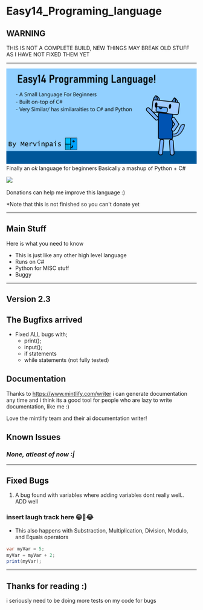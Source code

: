 # Easy14_Programing_language

## WARNING

THIS IS NOT A COMPLETE BUILD, NEW THINGS MAY BREAK OLD STUFF AS I HAVE NOT FIXED THEM YET

___

![Easy14 Repository Thumbnail](Images/repo%20github%20thumnail.png)
Finally an *ok* language for beginners
Basically a mashup of Python + C#

<img width="75" src="https://www.svgrepo.com/show/86407/donate.svg"></img>

Donations can help me improve this language :)

*Note that this is not finished so you can't donate yet
___

## Main Stuff

Here is what you need to know

* This is just like any other high level language
* Runs on C#
* Python for MISC stuff
* Buggy

___

## Version 2.3

## The Bugfixs arrived

* Fixed ALL bugs with;
  * print();
  * input();
  * if statements
  * while statements (not fully tested)

## Documentation

  Thanks to <https://www.mintlify.com/writer> i can generate documentation any time and i think its a good tool for people who are lazy to write documentation, like me :)

  Love the mintlify team and their ai documentation writer!

## Known Issues

### ***None, atleast of now :|***

___

## Fixed Bugs

1) A bug found with variables where adding variables dont really well.. ADD well

### **insert laugh track here 😁🤣😂**

* This also happens with Substraction, Multiplication, Division, Modulo, and Equals operators

```C#
var myVar = 5;
myVar = myVar + 2;
print(myVar);
```

___

## Thanks for reading :)

i seriously need to be doing more tests on my code for bugs
